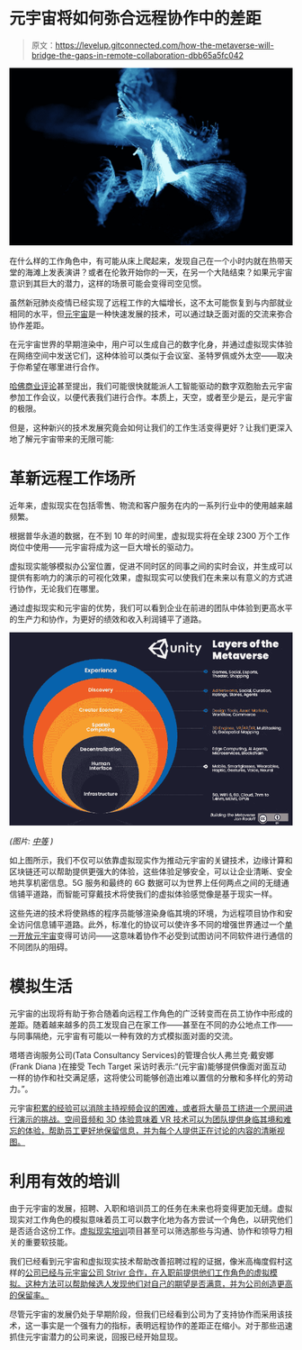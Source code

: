 # 元宇宙将如何弥合远程协作中的差距

> 原文：<https://levelup.gitconnected.com/how-the-metaverse-will-bridge-the-gaps-in-remote-collaboration-dbb65a5fc042>

![](img/1e13e7826a530bebb73ee56b5685ac48.png)

在什么样的工作角色中，有可能从床上爬起来，发现自己在一个小时内就在热带天堂的海滩上发表演讲？或者在伦敦开始你的一天，在另一个大陆结束？如果元宇宙意识到其巨大的潜力，这样的场景可能会变得司空见惯。

虽然新冠肺炎疫情已经实现了远程工作的大幅增长，这不太可能恢复到与内部就业相同的水平，但[元宇宙](https://levelup.gitconnected.com/tagged/metaverse)是一种快速发展的技术，可以通过缺乏面对面的交流来弥合协作差距。

在元宇宙世界的早期渲染中，用户可以生成自己的数字化身，并通过虚拟现实体验在网络空间中发送它们，这种体验可以类似于会议室、圣特罗佩或外太空——取决于你希望在哪里进行合作。

[哈佛商业评论](https://hbr.org/2022/04/how-the-metaverse-could-change-work)甚至提出，我们可能很快就能派人工智能驱动的数字双胞胎去元宇宙参加工作会议，以便代表我们进行合作。本质上，天空，或者至少是云，是元宇宙的极限。

但是，这种新兴的技术发展究竟会如何让我们的工作生活变得更好？让我们更深入地了解元宇宙带来的无限可能:

# 革新远程工作场所

近年来，虚拟现实在包括零售、物流和客户服务在内的一系列行业中的使用越来越频繁。

根据普华永道的数据，在不到 10 年的时间里，虚拟现实将在全球 2300 万个工作岗位中使用——元宇宙将成为这一巨大增长的驱动力。

虚拟现实能够模拟办公室位置，促进不同时区的同事之间的实时会议，并生成可以提供有影响力的演示的可视化效果，虚拟现实可以使我们在未来以有意义的方式进行协作，无论我们在哪里。

通过虚拟现实和元宇宙的优势，我们可以看到企业在前进的团队中体验到更高水平的生产力和协作，为更好的绩效和收入利润铺平了道路。

![](img/60501eda0526449974449457d7152aa9.png)

*(图片:* [*中等*](https://medium.com/building-the-metaverse/market-map-of-the-metaverse-8ae0cde89696) *)*

如上图所示，我们不仅可以依靠虚拟现实作为推动元宇宙的关键技术，边缘计算和区块链还可以帮助提供更强大的体验，这些体验足够安全，可以让企业清晰、安全地共享机密信息。5G 服务和最终的 6G 数据可以为世界上任何两点之间的无缝通信铺平道路，而智能可穿戴技术将使我们的虚拟体验感觉像是基于现实一样。

这些先进的技术将使熟练的程序员能够渲染身临其境的环境，为远程项目协作和安全访问信息铺平道路。此外，标准化的协议可以使许多不同的增强世界通过一个[单一开放元宇宙](https://insidetelecom.com/remote-work-and-the-metaverse-a-new-norm/#:~:text=By%20mimicking%20office%20locations%2C%20enabling,through%20remote%20work%20and%20collaboration.)变得可访问——这意味着协作不必受到试图访问不同软件进行通信的不同团队的阻碍。

# 模拟生活

元宇宙的出现将有助于弥合随着向远程工作角色的广泛转变而在员工协作中形成的差距。随着越来越多的员工发现自己在家工作——甚至在不同的办公地点工作——与同事隔绝，元宇宙有可能以一种有效的方式模拟面对面的交流。

塔塔咨询服务公司(Tata Consultancy Services)的管理合伙人弗兰克·戴安娜(Frank Diana )在接受 Tech Target 采访时表示:“(元宇宙)能够提供像面对面互动一样的协作和社交满足感，这将使公司能够创造出难以置信的分散和多样化的劳动力。”。

元宇宙[积累的经验可以消除主持视频会议的困难，或者将大量员工挤进一个房间进行演示的挑战。空间音频和 3D 体验意味着 VR 技术可以为团队提供身临其境和难忘的体验，帮助员工更好地保留信息，并为每个人提供正在讨论的内容的清晰视图。](https://medium.com/gitconnected/video-game-stocks-battle-it-out-to-become-the-stars-of-the-metaverse-fa7ee342d824)

# 利用有效的培训

由于元宇宙的发展，招聘、入职和培训员工的任务在未来也将变得更加无缝。虚拟现实对工作角色的模拟意味着员工可以数字化地为各方尝试一个角色，以研究他们是否适合这份工作。[虚拟现实培训](https://www.born.net/blog/vr-training)项目甚至可以筛选那些与沟通、协作和领导力相关的重要软技能。

我们已经看到元宇宙和虚拟现实技术帮助改善招聘过程的证据，像米高梅度假村这样的[公司已经与元宇宙公司 Strivr 合作，在入职前提供他们工作角色的虚拟模拟。这种方法可以帮助候选人发现他们对自己的期望是否满意，并为公司创造更高的保留率。](https://www.spiceworks.com/collaboration/team-collaboration/guest-article/the-metaverse-brings-huge-opportunities-to-the-future-of-work/)

尽管元宇宙的发展仍处于早期阶段，但我们已经看到公司为了支持协作而采用该技术，这一事实是一个强有力的指标，表明远程协作的差距正在缩小。对于那些迅速抓住元宇宙潜力的公司来说，回报已经开始显现。